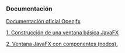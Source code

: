 <h3>Documentaci&oacute;n</h3>
<p><a href="https://openjfx.io/index.html">Documentaci&oacute;n oficial Openjfx</a></p>
<p><a href="https://github.com/Mablenn/JavaFX/blob/master/JavaFX_01/src/main/java/com/mablen/Main.java">1. Construcción de una ventana básica JavaFX</a></p>
<p><a href="https://github.com/Mablenn/JavaFX/blob/master/JavaFX_02/src/main/java/com/mablen/Main.java">2. Ventana JavaFX con componentes (nodos).</a></p>




